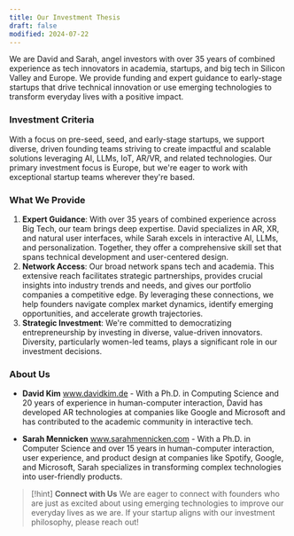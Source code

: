 ```yaml
---
title: Our Investment Thesis
draft: false
modified: 2024-07-22
---
```


We are David and Sarah, angel investors with over 35 years of combined experience as tech innovators in academia, startups, and big tech in Silicon Valley and Europe. We provide funding and expert guidance to early-stage startups that drive technical innovation or use emerging technologies to transform everyday lives with a positive impact.
### Investment Criteria
With a focus on pre-seed, seed, and early-stage startups, we support diverse, driven founding teams striving to create impactful and scalable solutions leveraging AI, LLMs, IoT, AR/VR, and related technologies. Our primary investment focus is Europe, but we're eager to work with exceptional startup teams wherever they're based.
### What We Provide
1. **Expert Guidance**: With over 35 years of combined experience across Big Tech, our team brings deep expertise. David specializes in AR, XR, and natural user interfaces, while Sarah excels in interactive AI, LLMs, and personalization. Together, they offer a comprehensive skill set that spans technical development and user-centered design.
2. **Network Access**: Our broad network spans tech and academia. This extensive reach facilitates strategic partnerships, provides crucial insights into industry trends and needs, and gives our portfolio companies a competitive edge. By leveraging these connections, we help founders navigate complex market dynamics, identify emerging opportunities, and accelerate growth trajectories.
3. **Strategic Investment**:  We're committed to democratizing entrepreneurship by investing in diverse, value-driven innovators. Diversity, particularly women-led teams, plays a significant role in our investment decisions.

### About Us
- **David Kim** www.davidkim.de -
  With a Ph.D. in Computing Science and 20 years of experience in human-computer interaction, David has developed AR technologies at companies like Google and Microsoft and has contributed to the academic community in interactive tech.
  
- **Sarah Mennicken** www.sarahmennicken.com -
  With a Ph.D. in Computer Science and over 15 years in human-computer interaction, user experience, and product design at companies like Spotify, Google, and Microsoft, Sarah specializes in transforming complex technologies into user-friendly products.
  
>[!hint] **Connect with Us**
>We are eager to connect with founders who are just as excited about using emerging technologies to improve our everyday lives as we are. If your startup aligns with our investment philosophy, please reach out!
